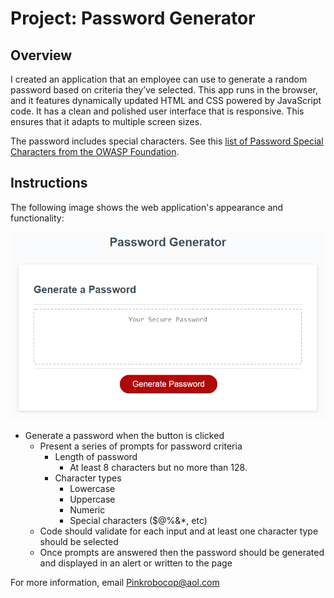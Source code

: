 # Project: Password Generator

## Overview
 
I created an application that an employee can use to generate a random password based on criteria they’ve selected. 
This app runs in the browser, and it features dynamically updated HTML and CSS powered by JavaScript code. 
It has a clean and polished user interface that is responsive. This ensures that it adapts to multiple screen sizes.

The password includes special characters. 
See this [list of Password Special Characters from the OWASP Foundation](https://www.owasp.org/index.php/Password_special_characters).

## Instructions

The following image shows the web application's appearance and functionality:

![password generator demo](./assets/05-javascript-challenge-demo.png)


* Generate a password when the button is clicked
  * Present a series of prompts for password criteria
    * Length of password
      * At least 8 characters but no more than 128.
    * Character types
      * Lowercase
      * Uppercase
      * Numeric
      * Special characters ($@%&*, etc)
  * Code should validate for each input and at least one character type should be selected
  * Once prompts are answered then the password should be generated and displayed in an alert or written to the page

For more information, email Pinkrobocop@aol.com
